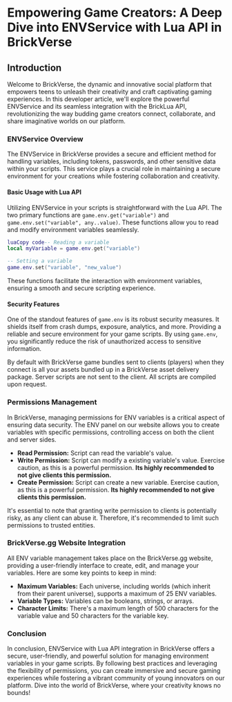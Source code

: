 # Empowering Game Creators: A Deep Dive into ENVService with Lua API in BrickVerse

## Introduction

Welcome to BrickVerse, the dynamic and innovative social platform that empowers teens to unleash their creativity and craft captivating gaming experiences. In this developer article, we'll explore the powerful ENVService and its seamless integration with the BrickLua API, revolutionizing the way budding game creators connect, collaborate, and share imaginative worlds on our platform.

### ENVService Overview

The ENVService in BrickVerse provides a secure and efficient method for handling variables, including tokens, passwords, and other sensitive data within your scripts. This service plays a crucial role in maintaining a secure environment for your creations while fostering collaboration and creativity.

#### Basic Usage with Lua API

Utilizing ENVService in your scripts is straightforward with the Lua API. The two primary functions are `game.env.get("variable")` and `game.env.set("variable", any..value)`. These functions allow you to read and modify environment variables seamlessly.

```lua
luaCopy code-- Reading a variable
local myVariable = game.env.get("variable")

-- Setting a variable
game.env.set("variable", "new_value")
```

These functions facilitate the interaction with environment variables, ensuring a smooth and secure scripting experience.

#### Security Features

One of the standout features of `game.env` is its robust security measures. It shields itself from crash dumps, exposure, analytics, and more. Providing a reliable and secure environment for your game scripts. By using `game.env`, you significantly reduce the risk of unauthorized access to sensitive information.

By default with BrickVerse game bundles sent to clients (players) when they connect is all your assets bundled up in a BrickVerse asset delivery package. Server scripts are not sent to the client. All scripts are compiled upon request.

### Permissions Management

In BrickVerse, managing permissions for ENV variables is a critical aspect of ensuring data security. The ENV panel on our website allows you to create variables with specific permissions, controlling access on both the client and server sides.

* **Read Permission:** Script can read the variable's value.
* **Write Permission:** Script can modify a existing variable's value. Exercise caution, as this is a powerful permission. **Its highly recommended to not give clients this permission.**
* **Create Permission:** Script can create a new variable. Exercise caution, as this is a powerful permission. **Its highly recommended to not give clients this permission.**

It's essential to note that granting write permission to clients is potentially risky, as any client can abuse it. Therefore, it's recommended to limit such permissions to trusted entities.

### BrickVerse.gg Website Integration

All ENV variable management takes place on the BrickVerse.gg website, providing a user-friendly interface to create, edit, and manage your variables. Here are some key points to keep in mind:

* **Maximum Variables:** Each universe, including worlds (which inherit from their parent universe), supports a maximum of 25 ENV variables.
* **Variable Types:** Variables can be booleans, strings, or arrays.
* **Character Limits:** There's a maximum length of 500 characters for the variable value and 50 characters for the variable key.

### Conclusion

In conclusion, ENVService with Lua API integration in BrickVerse offers a secure, user-friendly, and powerful solution for managing environment variables in your game scripts. By following best practices and leveraging the flexibility of permissions, you can create immersive and secure gaming experiences while fostering a vibrant community of young innovators on our platform. Dive into the world of BrickVerse, where your creativity knows no bounds!

